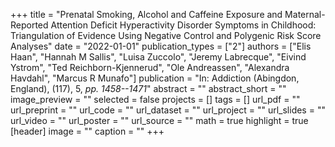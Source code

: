 +++
title = "Prenatal Smoking, Alcohol and Caffeine Exposure and Maternal-Reported Attention Deficit Hyperactivity Disorder Symptoms in Childhood: Triangulation of Evidence Using Negative Control and Polygenic Risk Score Analyses"
date = "2022-01-01"
publication_types = ["2"]
authors = ["Elis Haan", "Hannah M Sallis", "Luisa Zuccolo", "Jeremy Labrecque", "Eivind Ystrom", "Ted Reichborn-Kjennerud", "Ole Andreassen", "Alexandra Havdahl", "Marcus R Munafo"]
publication = "In: Addiction (Abingdon, England), (117), 5, _pp. 1458--1471_"
abstract = ""
abstract_short = ""
image_preview = ""
selected = false
projects = []
tags = []
url_pdf = ""
url_preprint = ""
url_code = ""
url_dataset = ""
url_project = ""
url_slides = ""
url_video = ""
url_poster = ""
url_source = ""
math = true
highlight = true
[header]
image = ""
caption = ""
+++
